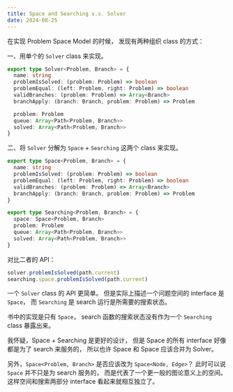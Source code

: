 ```yaml
---
title: Space and Searching v.s. Solver
date: 2024-08-25
---
```


在实现 Problem Space Model 的时候，
发现有两种组织 class 的方式：

一、用单个的 `Solver` class 来实现。

```typescript
export type Solver<Problem, Branch> = {
  name: string
  problemIsSolved: (problem: Problem) => boolean
  problemEqual: (left: Problem, right: Problem) => boolean
  validBranches: (problem: Problem) => Array<Branch>
  branchApply: (branch: Branch, problem: Problem) => Problem

  problem: Problem
  queue: Array<Path<Problem, Branch>>
  solved: Array<Path<Problem, Branch>>
}
```

二、将 `Solver` 分解为 `Space` + `Searching` 这两个 class 来实现。

```typescript
export type Space<Problem, Branch> = {
  name: string
  problemIsSolved: (problem: Problem) => boolean
  problemEqual: (left: Problem, right: Problem) => boolean
  validBranches: (problem: Problem) => Array<Branch>
  branchApply: (branch: Branch, problem: Problem) => Problem
}

export type Searching<Problem, Branch> = {
  space: Space<Problem, Branch>
  problem: Problem
  queue: Array<Path<Problem, Branch>>
  solved: Array<Path<Problem, Branch>>
}
```

对比二者的 API：

```typescript
solver.problemIsSolved(path.current)
searching.space.problemIsSolved(path.current)
```

一个 `Solver` class 的 API 更简单。
但是实际上描述一个问题空间的 interface 是 `Space`，
而 `Searching` 是 search 运行是所需要的搜索状态。

书中的实现是只有 `Space`，
search 函数的搜索状态没有作为一个 `Searching` class 暴露出来。

我怀疑，Space + Searching 是更好的设计，
但是 Space 的所有 interface 好像都是为了 search 来服务的，
所以也许 Space 和 Space 应该合并为 Solver。

另外，`Space<Problem, Branch>`
是否应该改为 `Space<Node, Edge>`？
此时可以说 `Space` 并不只是为 search 服务的，
而是代表了一个更一般的图论意义上的空间。
这样空间和搜索两部分 interface 看起来就相互独立了。

